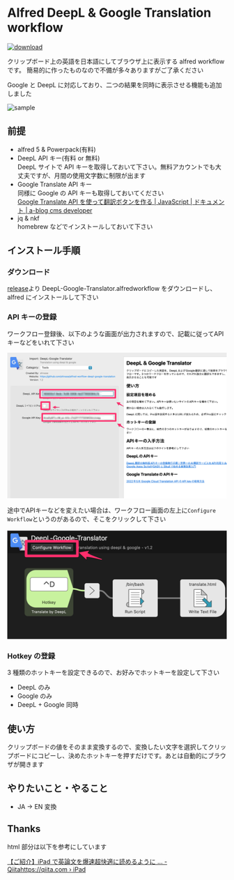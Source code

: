 # Alfred DeepL & Google Translation workflow

[![download](https://img.shields.io/github/downloads/shivase/alfred-worlflow-deepl-google-translation/total)](https://github.com/shivase/alfred-worlflow-deepl-google-translation/releases)

クリップボード上の英語を日本語にしてブラウザ上に表示する alfred workflow です。
簡易的に作ったものなので不備が多々ありますがご了承ください

Google と DeepL に対応しており、二つの結果を同時に表示させる機能も追加しました

![sample](sample.gif)

## 前提

- alfred 5 & Powerpack(有料)
- DeepL API キー(有料 or 無料)  
  DeepL サイトで API キーを取得しておいて下さい。無料アカウントでも大丈夫ですが、月間の使用文字数に制限が出ます
- Google Translate API キー  
  同様に Google の API キーも取得しておいてください  
  [Google Translate API を使って翻訳ボタンを作る \| JavaScript \| ドキュメント \| a\-blog cms developer](https://developer.a-blogcms.jp/document/javascript/google-translate-api.html)
- jq & nkf  
  homebrew などでインストールしておいて下さい

## インストール手順

### ダウンロード

[release](https://github.com/shivase/alfred-worlflow-deepl-google-translation/releases)より DeepL-Google-Translator.alfredworkflow をダウンロードし、alfred にインストールして下さい

### API キーの登録

ワークフロー登録後、以下のような画面が出力されますので、記載に従ってAPIキーなどをいれて下さい

![install1](install_image1.png)

途中でAPIキーなどを変えたい場合は、ワークフロー画面の左上に`Configure Workflow`というのがあるので、そこをクリックして下さい

![install2](install_image2.png)

### Hotkey の登録

3 種類のホットキーを設定できるので、お好みでホットキーを設定して下さい

- DeepL のみ
- Google のみ
- DeepL + Google 同時

## 使い方

クリップボードの値をそのまま変換するので、変換したい文字を選択してクリップボードにコピーし、決めたホットキーを押すだけです。あとは自動的にブラウザが開きます

## やりたいこと・やること

- JA -> EN 変換

## Thanks

html 部分は以下を参考にしています

[【ご紹介】iPad で英論文を爆速超快適に読めるように \.\.\. \- Qiitahttps://qiita\.com › iPad](https://qiita.com/hiro2do/items/43fb123769cd9bb82476)

